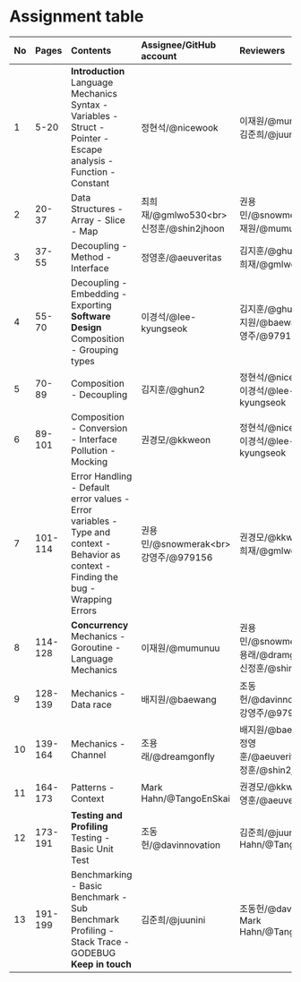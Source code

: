 # Assignment table

| No  | Pages   | Contents                                                                                                                             | Assignee/GitHub account                      | Reviewers                                                                 |
| :-- | :------ | :----------------------------------------------------------------------------------------------------------------------------------- | :------------------------------------------- | :------------------------------------------------------------------------ |
| 1   | 5-20    | **Introduction** Language Mechanics Syntax - Variables - Struct - Pointer - Escape analysis - Function - Constant                    | 정현석/@nicewook                             | 이재원/@mumunuu&lt;br&gt;김준희/@juunini                                  |
| 2   | 20-37   | Data Structures - Array - Slice - Map                                                                                                | 최희재/@gmlwo530&lt;br&gt;신정훈/@shin2jhoon | 권용민/@snowmerak&lt;br&gt;이재원/@mumunuu                                |
| 3   | 37-55   | Decoupling - Method - Interface                                                                                                      | 정영훈/@aeuveritas                           | 김지훈/@ghun2&lt;br&gt;최희재/@gmlwo530                                   |
| 4   | 55-70   | Decoupling - Embedding - Exporting **Software Design** Composition - Grouping types                                                  | 이경석/@lee-kyungseok                        | 김지훈/@ghun2&lt;br&gt;배지원/@baewang&lt;br&gt;강영주/@979156            |
| 5   | 70-89   | Composition - Decoupling                                                                                                             | 김지훈/@ghun2                                | 정현석/@nicewook&lt;br&gt;이경석/@lee-kyungseok                           |
| 6   | 89-101  | Composition - Conversion - Interface Pollution - Mocking                                                                             | 권경모/@kkweon                               | 정현석/@nicewook&lt;br&gt;이경석/@lee-kyungseok                           |
| 7   | 101-114 | Error Handling - Default error values - Error variables - Type and context - Behavior as context - Finding the bug - Wrapping Errors | 권용민/@snowmerak&lt;br&gt;강영주/@979156    | 권경모/@kkweon&lt;br&gt;최희재/@gmlwo530                                  |
| 8   | 114-128 | **Concurrency** Mechanics - Goroutine - Language Mechanics                                                                           | 이재원/@mumunuu                              | 권용민/@snowmerak&lt;br&gt;조용래/@dramgonfly&lt;br&gt;신정훈/@shin2jhoon |
| 9   | 128-139 | Mechanics - Data race                                                                                                                | 배지원/@baewang                              | 조동헌/@davinnovation&lt;br&gt;강영주/@979156                             |
| 10  | 139-164 | Mechanics - Channel                                                                                                                  | 조용래/@dreamgonfly                          | 배지원/@baewang&lt;br&gt;정영훈/@aeuveritas&lt;br&gt;신정훈/@shin2jhoon   |
| 11  | 164-173 | Patterns - Context                                                                                                                   | Mark Hahn/@TangoEnSkai                       | 권경모/@kkweon&lt;br&gt;정영훈/@aeuveritas                                |
| 12  | 173-191 | **Testing and Profiling** Testing - Basic Unit Test                                                                                  | 조동헌/@davinnovation                        | 김준희/@juunini Mark Hahn/@TangoEnSkai                                    |
| 13  | 191-199 | Benchmarking - Basic Benchmark - Sub Benchmark Profiling - Stack Trace - GODEBUG **Keep in touch**                                   | 김준희/@juunini                              | 조동헌/@davinnovation Mark Hahn/@TangoEnSkai                              |
